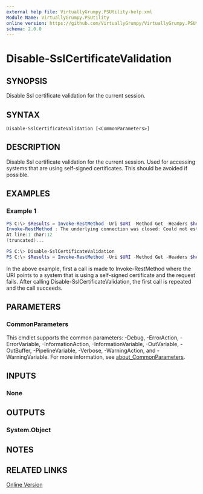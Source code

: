 ```yaml
---
external help file: VirtuallyGrumpy.PSUtility-help.xml
Module Name: VirtuallyGrumpy.PSUtility
online version: https://github.com/VirtuallyGrumpy/VirtuallyGrumpy.PSUtility/blob/main/docs/Disable-SslCertificateValidation.md
schema: 2.0.0
---
```


# Disable-SslCertificateValidation

## SYNOPSIS
Disable Ssl certificate validation for the current session.

## SYNTAX

```
Disable-SslCertificateValidation [<CommonParameters>]
```

## DESCRIPTION
Disable Ssl certificate validation for the current session. Used for accessing systems
that are using self-signed certificates.
This should be avoided if possible.

## EXAMPLES

### Example 1
```powershell
PS C:\> $Results = Invoke-RestMethod -Uri $URI -Method Get -Headers $headers
Invoke-RestMethod : The underlying connection was closed: Could not establish trust relationship for the SSL/TLS secure channel.
At line:1 char:12
(truncated)...

PS C:\> Disable-SslCertificateValidation
PS C:\> $Results = Invoke-RestMethod -Uri $URI -Method Get -Headers $headers
```

In the above example, first a call is made to Invoke-RestMethod where the URI points to a system that is using a self-signed
certificate and the request fails.
After calling Disable-SslCertificateValidation, the first call is repeated and the call succeeds.

## PARAMETERS

### CommonParameters
This cmdlet supports the common parameters: -Debug, -ErrorAction, -ErrorVariable, -InformationAction, -InformationVariable, -OutVariable, -OutBuffer, -PipelineVariable, -Verbose, -WarningAction, and -WarningVariable. For more information, see [about_CommonParameters](http://go.microsoft.com/fwlink/?LinkID=113216).

## INPUTS

### None
## OUTPUTS

### System.Object
## NOTES

## RELATED LINKS

[Online Version](https://github.com/VirtuallyGrumpy/VirtuallyGrumpy.PSUtility/blob/main/docs/Disable-SslCertificateValidation.md)
